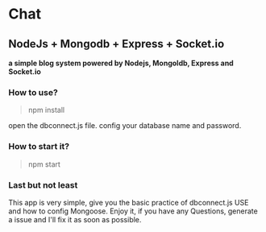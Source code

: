 # Chat
## NodeJs + Mongodb + Express + Socket.io

**a simple blog system powered by Nodejs, Mongoldb, Express and Socket.io**

### How to use?

> npm install

open the dbconnect.js file. config your database name and password.

### How to start it?

> npm start

### Last but not least

This app is very simple, give you the basic practice of dbconnect.js USE and how to config Mongoose. Enjoy it, if you have any Questions, generate a issue and I'll fix it as soon as possible.
